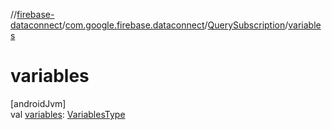 //[firebase-dataconnect](../../../index.md)/[com.google.firebase.dataconnect](../index.md)/[QuerySubscription](index.md)/[variables](variables.md)

# variables

[androidJvm]\
val [variables](variables.md): [VariablesType](index.md)
